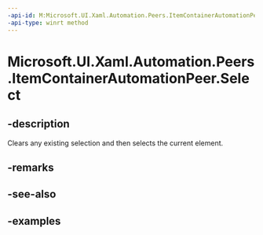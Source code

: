 ```yaml
---
-api-id: M:Microsoft.UI.Xaml.Automation.Peers.ItemContainerAutomationPeer.Select
-api-type: winrt method
---
```


# Microsoft.UI.Xaml.Automation.Peers.ItemContainerAutomationPeer.Select

<!--
public void Select ();
-->

## -description

Clears any existing selection and then selects the current element.

## -remarks

## -see-also

## -examples
